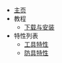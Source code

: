 - [主页](/Home)
- 教程
    - [下载与安装](/Install-SlimeTinker)
- 特性列表
    - [工具特性](/Tools-Traits)
    - [防具特性](/Armor-Traits)
